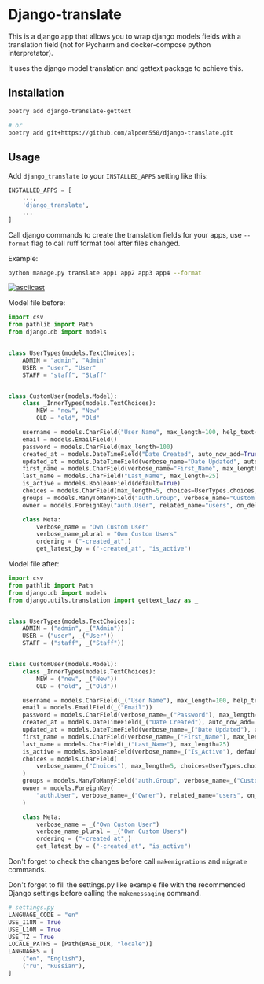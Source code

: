 # Django-translate

This is a django app that allows you to wrap django models fields with a translation field (not for Pycharm and docker-compose python interpretator).

It uses the django model translation and gettext package to achieve this.

## Installation

```bash
poetry add django-translate-gettext

# or
poetry add git+https://github.com/alpden550/django-translate.git
```

## Usage

Add `django_translate` to your `INSTALLED_APPS` setting like this:

```python
INSTALLED_APPS = [
    ...,
    'django_translate',
    ...
]
```

Call django commands to create the translation fields for your apps, use `--format` flag to call ruff format tool after files changed.

Example:

```bash
python manage.py translate app1 app2 app3 app4 --format
```

[![asciicast](https://asciinema.org/a/K7TWvXujFr65D4hq0yiYRaXEV.svg)](https://asciinema.org/a/K7TWvXujFr65D4hq0yiYRaXEV)

Model file before:

```python
import csv
from pathlib import Path
from django.db import models


class UserTypes(models.TextChoices):
    ADMIN = "admin", "Admin"
    USER = "user", "User"
    STAFF = "staff", "Staff"


class CustomUser(models.Model):
    class _InnerTypes(models.TextChoices):
        NEW = "new", "New"
        OLD = "old", "Old"

    username = models.CharField("User Name", max_length=100, help_text="This is the help text")
    email = models.EmailField()
    password = models.CharField(max_length=100)
    created_at = models.DateTimeField("Date Created", auto_now_add=True)
    updated_at = models.DateTimeField(verbose_name="Date Updated", auto_now=True)
    first_name = models.CharField(verbose_name="First_Name", max_length=25)
    last_name = models.CharField("Last_Name", max_length=25)
    is_active = models.BooleanField(default=True)
    choices = models.CharField(max_length=5, choices=UserTypes.choices, default=UserTypes.USER)
    groups = models.ManyToManyField("auth.Group", verbose_name="Custom Groups", blank=True)
    owner = models.ForeignKey("auth.User", related_name="users", on_delete=models.CASCADE, blank=True, null=True)

    class Meta:
        verbose_name = "Own Custom User"
        verbose_name_plural = "Own Custom Users"
        ordering = ("-created_at",)
        get_latest_by = ("-created_at", "is_active")

```

Model file after:

```python
import csv
from pathlib import Path
from django.db import models
from django.utils.translation import gettext_lazy as _


class UserTypes(models.TextChoices):
    ADMIN = ("admin", _("Admin"))
    USER = ("user", _("User"))
    STAFF = ("staff", _("Staff"))


class CustomUser(models.Model):
    class _InnerTypes(models.TextChoices):
        NEW = ("new", _("New"))
        OLD = ("old", _("Old"))

    username = models.CharField(_("User Name"), max_length=100, help_text=_("This is the help text"))
    email = models.EmailField(_("Email"))
    password = models.CharField(verbose_name=_("Password"), max_length=100)
    created_at = models.DateTimeField(_("Date Created"), auto_now_add=True)
    updated_at = models.DateTimeField(verbose_name=_("Date Updated"), auto_now=True)
    first_name = models.CharField(verbose_name=_("First_Name"), max_length=25)
    last_name = models.CharField(_("Last_Name"), max_length=25)
    is_active = models.BooleanField(verbose_name=_("Is_Active"), default=True)
    choices = models.CharField(
        verbose_name=_("Choices"), max_length=5, choices=UserTypes.choices, default=UserTypes.USER
    )
    groups = models.ManyToManyField("auth.Group", verbose_name=_("Custom Groups"), blank=True)
    owner = models.ForeignKey(
        "auth.User", verbose_name=_("Owner"), related_name="users", on_delete=models.CASCADE, blank=True, null=True
    )

    class Meta:
        verbose_name = _("Own Custom User")
        verbose_name_plural = _("Own Custom Users")
        ordering = ("-created_at",)
        get_latest_by = ("-created_at", "is_active")
```

Don't forget to check the changes before call `makemigrations` and `migrate` commands.

Don't forget to fill the settings.py like example file with the recommended Django settings before calling the `makemessaging` command.

```python
# settings.py
LANGUAGE_CODE = "en"
USE_I18N = True
USE_L10N = True
USE_TZ = True
LOCALE_PATHS = [Path(BASE_DIR, "locale")]
LANGUAGES = [
    ("en", "English"),
    ("ru", "Russian"),
]
```